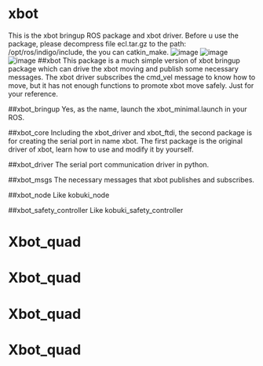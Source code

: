 # xbot
This is the xbot bringup ROS package and xbot driver.
Before u use the package, please decompress file ecl.tar.gz to the path: /opt/ros/indigo/include, the you can catkin_make.
![image](https://github.com/yowlings/xbot/blob/master/xbot_0.png)
![image](https://github.com/yowlings/xbot/blob/master/IMG_1663.JPG)
![image](https://github.com/yowlings/xbot/blob/master/IMG_1665.JPG)
##xbot
This package is a much simple version of xbot bringup package which can drive the xbot moving and publish some necessary messages. The xbot driver subscribes the cmd_vel message to know how to move, but it has not enough functions to promote xbot move safely. Just for your reference.

##xbot_bringup
Yes, as the name, launch the xbot_minimal.launch in your ROS.

##xbot_core
Including the xbot_driver and xbot_ftdi, the second package is for creating the serial port in name xbot. The first package is the original driver of xbot, learn how to use and modify it by yourself.

##xbot_driver
The serial port communication driver in python.

##xbot_msgs
The necessary messages that xbot publishes and subscribes.

##xbot_node
Like kobuki_node

##xbot_safety_controller
Like kobuki_safety_controller
# Xbot_quad
# Xbot_quad
# Xbot_quad
# Xbot_quad
